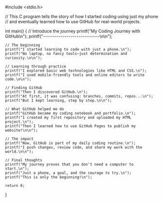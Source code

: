 #include <stdio.h>

// This C program tells the story of how I started coding using just my phone
// and eventually learned how to use GitHub for real-world projects.

int main() {
    // Introduce the journey
    printf("My Coding Journey with GitHub\n");
    printf("-----------------------------\n\n");

    // The beginning
    printf("I started learning to code with just a phone.\n");
    printf("No laptop, no fancy tools—just determination and curiosity.\n\n");

    // Learning through practice
    printf("I explored basic web technologies like HTML and CSS.\n");
    printf("I used mobile-friendly tools and online editors to write code.\n\n");

    // Finding GitHub
    printf("Then I discovered GitHub.\n");
    printf("At first, it was confusing: branches, commits, repos...\n");
    printf("But I kept learning, step by step.\n\n");

    // What GitHub helped me do
    printf("GitHub became my coding notebook and portfolio.\n");
    printf("I created my first repository and uploaded my HTML project.\n");
    printf("Then I learned how to use GitHub Pages to publish my website!\n\n");

    // The impact
    printf("Now, GitHub is part of my daily coding routine.\n");
    printf("I push changes, review code, and share my work with the world.\n\n");

    // Final thoughts
    printf("My journey proves that you don't need a computer to start.\n");
    printf("Just a phone, a goal, and the courage to try.\n");
    printf("This is only the beginning!\n");

    return 0;
}
